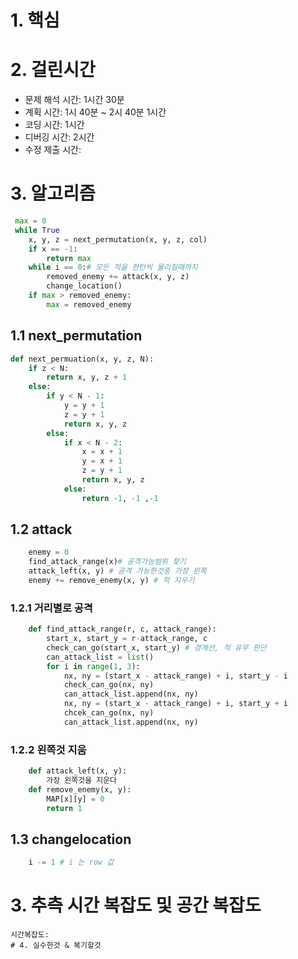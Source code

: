 # 1. 핵심
# 2. 걸린시간
 * 문제 해석 시간: 1시간 30분
 * 계획 시간: 1시 40분 ~ 2시 40분 1시간
 * 코딩 시간: 1시간
 * 디버깅 시간: 2시간
 * 수정 제출 시간: 

# 3.  알고리즘
```python
 max = 0
 while True    
    x, y, z = next_permutation(x, y, z, col)
    if x == -1:
        return max
    while i == 0:# 모든 적을 한턴씩 물리칠때까지
        removed_enemy += attack(x, y, z)
        change_location()
    if max > removed_enemy:
        max = removed_enemy

```
## 1.1 next_permutation
```python
def next_permuation(x, y, z, N):
    if z < N:
        return x, y, z + 1
    else:
        if y < N - 1:
            y = y + 1
            z = y + 1
            return x, y, z
        else:
            if x < N - 2:
                x = x + 1
                y = x + 1
                z = y + 1
                return x, y, z
            else:
                return -1, -1 ,-1
```
## 1.2 attack
```python
    enemy = 0
    find_attack_range(x)# 공격가능범위 찾기
    attack_left(x, y) # 공격 가능한것중 가장 왼쪽
    enemy += remove_enemy(x, y) # 적 지우기
```
### 1.2.1 거리별로 공격
```python
    def find_attack_range(r, c, attack_range):
        start_x, start_y = r-attack_range, c
        check_can_go(start_x, start_y) # 경계선, 적 유무 판단
        can_attack_list = list()
        for i in range(1, 3):
            nx, ny = (start_x - attack_range) + i, start_y - i
            check_can_go(nx, ny)
            can_attack_list.append(nx, ny)
            nx, ny = (start_x - attack_range) + i, start_y + i
            chcek_can_go(nx, ny)
            can_attack_list.append(nx, ny)
```
### 1.2.2 왼쪽것 지움
```python
    def attack_left(x, y):
        가장 왼쪽것을 지운다
    def remove_enemy(x, y):
        MAP[x][y] = 0
        return 1
```

## 1.3 changelocation
```python
    i -= 1 # i 는 row 값
```
# 3. 추측 시간 복잡도 및 공간 복잡도
```
시간복잡도: 
# 4. 실수한것 & 복기할것